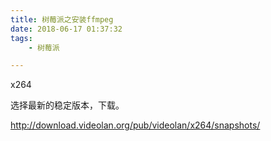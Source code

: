 ```yaml
---
title: 树莓派之安装ffmpeg
date: 2018-06-17 01:37:32
tags:
	- 树莓派

---
```




x264

选择最新的稳定版本，下载。

http://download.videolan.org/pub/videolan/x264/snapshots/